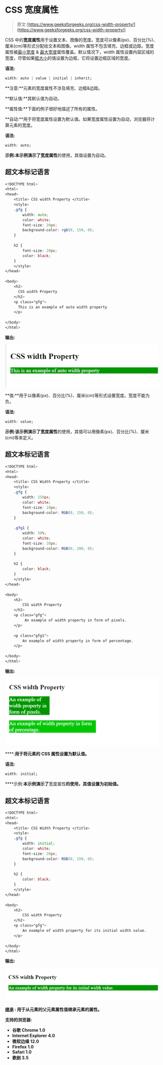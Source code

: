 # CSS 宽度属性

> 原文:[https://www.geeksforgeeks.org/css-width-property/](https://www.geeksforgeeks.org/css-width-property/)

CSS 中的**宽度属性**用于设置文本、图像的宽度。宽度可以像素(px)、百分比(%)、厘米(cm)等形式分配给文本和图像。width 属性不包含填充、边框或边距。宽度属性被[最小宽度](https://www.geeksforgeeks.org/css-min-width-property/) & [最大宽度](https://www.geeksforgeeks.org/css-max-width-property/)属性覆盖。默认情况下，width 属性设置内容区域的宽度，尽管如果[框大小](https://www.geeksforgeeks.org/css-box-sizing-property/)的值设置为边框，它将设置边框区域的宽度。

**语法:**

```css
width: auto | value | initial | inherit;
```

**注意:**元素的宽度属性不涉及填充、边框&边距。

**默认值:**其默认值为自动。

**属性值:**下面的例子很好地描述了所有的属性。

**自动:**用于将宽度属性设置为默认值。如果宽度属性设置为自动，浏览器将计算元素的宽度。

**语法:**

```css
width: auto;
```

**示例:**本示例演示了**宽度属性**的使用，其值设置为自动。

## 超文本标记语言

```css
<!DOCTYPE html>
<html>
<head>
    <title> CSS width Property </title>
    <style>
    .gfg {
        width: auto;
        color: white;
        font-size: 20px;
        background-color: rgb(0, 150, 0);
    }

    h2 {
        font-size: 20px;
        color: black;
    }
    </style>
</head>

<body>
    <h2>
      CSS width Property
    </h2>
    <p class="gfg">
      This is an example of auto width property
    </p>

</body>
</html>
```

**输出:**

![](img/0a02d3e32424d05f55c35b30c9b5e7b7.png)

**值:**用于以像素(px)、百分比(%)、厘米(cm)等形式设置宽度。宽度不能为负。

**语法:**

```css
width: value;
```

**示例:**该示例演示了**宽度属性**的使用，其值可以用像素(px)、百分比(%)、厘米(cm)等来定义。

## 超文本标记语言

```css
<!DOCTYPE html>
<html>
<head>
    <title> CSS Width Property </title>
    <style>
    .gfg {
        width: 150px;
        color: white;
        font-size: 20px;
        background-color: RGB(0, 150, 0);
    }

    .gfg1 {
        width: 50%;
        color: white;
        font-size: 20px;
        background-color: RGB(0, 200, 0);
    }

    h2 {
        color: black;
    }
    </style>
</head>

<body>
    <h2>
        CSS width Property
    </h2>
    <p class="gfg">
         An example of width property in form of pixels.
    </p>

    <p class="gfg1">
        An example of width property in form of percentage.
    </p>

</body>
</html>
```

**输出:**

![](img/b7a229df4399fe1cdad1a412a1e03718.png)

[](https://www.geeksforgeeks.org/css-value-initial/)****:**用于将元素的 CSS 属性设置为默认值。**

****语法:****

```css
width: initial;
```

****示例:**本示例演示了**宽度属性**的使用，其值设置为初始值。**

## **超文本标记语言**

```css
<!DOCTYPE html>
<html>
<head>
    <title> CSS Width Property </title>
    <style>
    .gfg {
        width: initial;
        color: white;
        font-size: 20px;
        background-color: RGB(0, 150, 0);
    }

    h2 {
        color: black;
    }
    </style>
</head>

<body>
    <h2>
        CSS width Property
    </h2>
    <p class="gfg">
        An example of width property for its initial width value.
    </p>

</body>
</html>
```

****输出:****

**![](img/edc8826970632d3227157ecdeac97222.png)**

**[**继承**](https://www.geeksforgeeks.org/css-value-inherit/) **:** 用于从元素的父元素属性值继承元素的属性。**

****支持的浏览器:****

*   **谷歌 Chrome 1.0**
*   **Internet Explorer 4.0**
*   **微软边缘 12.0**
*   **Firefox 1.0**
*   **Safari 1.0**
*   **歌剧 3.5**
